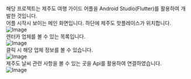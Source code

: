 해당 프로젝트는 제주도 여행 가이드 어플을 Android Studio(Flutter)를 활용하여 개발한 것입니다.<br>
어플 시작시 보이는 메인 화면입니다. 하단에 제주도 핫플레이스가 위치합니다.<br>
![Image](https://github.com/user-attachments/assets/c02b50c8-68d6-4a01-9413-9272c7c1780e)<br>
렌터카 업체를 볼 수 있는 목록입니다.<br>
![Image](https://github.com/user-attachments/assets/afecd3f4-c354-4ac3-bd96-dd8fce7820b2)<br>
클릭 시 해당 업체 정보를 볼 수 있습니다.<br>
![Image](https://github.com/user-attachments/assets/e8adf115-750f-4318-b93e-fe0b8ef1f728)<br>
제주도 날씨 관련 사항을 볼 수 있는 곳을 Api를 활용하여 연결하였습니다.<br>
![Image](https://github.com/user-attachments/assets/8d2f2ead-4d08-486e-9f2d-67333fac802b)<br>
